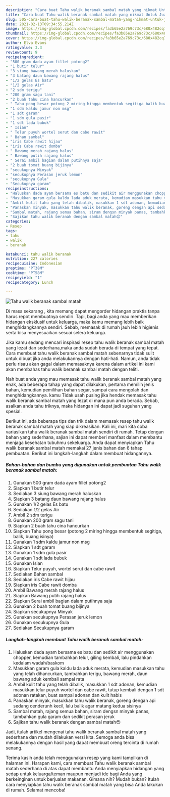 ```yaml
---
description: "Cara buat Tahu walik beranak sambal matah yang nikmat Untuk Jualan"
title: "Cara buat Tahu walik beranak sambal matah yang nikmat Untuk Jualan"
slug: 505-cara-buat-tahu-walik-beranak-sambal-matah-yang-nikmat-untuk-jualan
date: 2021-02-13T09:34:55.214Z
image: https://img-global.cpcdn.com/recipes/fa3b65e2a769c73c/680x482cq70/tahu-walik-beranak-sambal-matah-foto-resep-utama.jpg
thumbnail: https://img-global.cpcdn.com/recipes/fa3b65e2a769c73c/680x482cq70/tahu-walik-beranak-sambal-matah-foto-resep-utama.jpg
cover: https://img-global.cpcdn.com/recipes/fa3b65e2a769c73c/680x482cq70/tahu-walik-beranak-sambal-matah-foto-resep-utama.jpg
author: Elva Evans
ratingvalue: 3.3
reviewcount: 9
recipeingredient:
- "500 gram dada ayam fillet potong2"
- "1 butir telur"
- "3 siung bawang merah haluskan"
- "3 batang daun bawang rajang halus"
- "1/2 gelas Es batu"
- "1/2 gelas Air"
- "2 sdm terigu"
- "200 gram sagu tani"
- "2 buah tahu cina hancurkan"
- " Tahu pong besar potong 2 miring hingga membentuk segitiga balik buang isinya"
- "1 sdm kaldu jamur non msg"
- "1 sdt garam"
- "1 sdm gula pasir"
- "1 sdt lada bubuk"
- " Isian"
- " Telur puyuh wortel serut dan cabe rawit"
- " Bahan sambal"
- "iris Cabe rawit hijau"
- "iris Cabe rawit domba"
- " Bawang merah rajang halus"
- " Bawang putih rajang halus"
- " Serai ambil bagian dalam putihnya saja"
- "2 buah tomat buang bijinya"
- "secukupnya Minyak"
- "secukupnya Perasan jeruk lemon"
- "secukupnya Gula"
- "Secukupnya garam"
recipeinstructions:
- "Haluskan dada ayam bersama es batu dan sedikit air menggunakan chopper, kemudian tambahkan telur, giling kembali, lalu pindahkan kedalam wadah/baskom"
- "Masukkan garam gula kaldu lada aduk merata, kemudian masukkan tahu yang telah dihancurkan, tambahkan terigu, bawang merah, daun bawang aduk kembali sampai rata"
- "Ambil kulit tahu yang telah dibalik, masukkan 1 sdt adonan, kemudian masukkan telur puyuh wortel dan cabe rawit, tutup kembali dengan 1 sdt adonan ratakan, buat sampai adonan dan kulit habis"
- "Panaskan minyak, masukkan tahu walik beranak, goreng dengan api sedang cenderunh kecil, lalu balik agar matang kedua sisinya"
- "Sambal matah, rajang semua bahan, siram dengsn minyak panas, tambahkan gula garam dan sedikit perasan jeruk"
- "Sajikan tahu walik beranak dengan sambal matah😍"
categories:
- Resep
tags:
- tahu
- walik
- beranak

katakunci: tahu walik beranak 
nutrition: 227 calories
recipecuisine: Indonesian
preptime: "PT38M"
cooktime: "PT58M"
recipeyield: "1"
recipecategory: Lunch

---
```



![Tahu walik beranak sambal matah](https://img-global.cpcdn.com/recipes/fa3b65e2a769c73c/680x482cq70/tahu-walik-beranak-sambal-matah-foto-resep-utama.jpg)

Di masa  sekarang , kita memang dapat mengorder hidangan praktis tanpa harus repot membuatnya sendiri. Tapi, bagi anda yang mau memberikan hidangan eksklusif untuk keluarga, maka kamu memang lebih baik menghidangkannya sendiri. Sebab, memasak di rumah jauh lebih higienis serta bisa menyesuaikan sesuai selera keluarga.

Jika kamu sedang mencari inspirasi resep tahu walik beranak sambal matah yang lezat dan sederhana,maka anda sudah berada di tempat yang tepat. Cara membuat tahu walik beranak sambal matah  sebenarnya tidak sulit untuk dibuat jika anda melakukannya dengan hati-hati. Namun, anda tidak perlu risau akan gagal dalam memasaknya 
karena dalam artikel ini kami akan membahas tahu walik beranak sambal matah dengan teliti.  



Nah buat anda yang mau memasak tahu walik beranak sambal matah yang enak, ada beberapa tahap yang dapat dilakukan, pertama memilih jenis bahan, kemudian pemilihan bahan segar, sampai cara mengolah dan menghidangkannya. kamu Tidak usah pusing jika hendak memasak tahu walik beranak sambal matah yang lezat di mana pun anda berada. Sebab, asalkan anda  tahu triknya, maka hidangan ini dapat jadi suguhan yang spesial.

Berikut ini, ada beberapa tips dan trik dalam memasak resep tahu walik beranak sambal matah yang siap dikreasikan. Kali ini, mari kita coba variasikan tahu walik beranak sambal matah sendiri di rumah. Tetap dengan bahan yang sederhana, sajian ini dapat memberi manfaat dalam membantu menjaga kesehatan tubuhmu sekeluarga. Anda dapat menyiapkan Tahu walik beranak sambal matah memakai 27 jenis bahan dan 6 tahap pembuatan. Berikut ini langkah-langkah dalam membuat hidangannya.

<!--inarticleads1-->

##### Bahan-bahan dan bumbu yang digunakan untuk pembuatan Tahu walik beranak sambal matah:

1. Gunakan 500 gram dada ayam fillet potong2
1. Siapkan 1 butir telur
1. Sediakan 3 siung bawang merah haluskan
1. Siapkan 3 batang daun bawang rajang halus
1. Gunakan 1/2 gelas Es batu
1. Sediakan 1/2 gelas Air
1. Ambil 2 sdm terigu
1. Gunakan 200 gram sagu tani
1. Siapkan 2 buah tahu cina hancurkan
1. Siapkan  Tahu pong besar (potong 2 miring hingga membentuk segitiga, balik, buang isinya)
1. Gunakan 1 sdm kaldu jamur non msg
1. Siapkan 1 sdt garam
1. Gunakan 1 sdm gula pasir
1. Gunakan 1 sdt lada bubuk
1. Gunakan  Isian
1. Siapkan  Telur puyuh, wortel serut dan cabe rawit
1. Sediakan  Bahan sambal
1. Sediakan iris Cabe rawit hijau
1. Siapkan iris Cabe rawit domba
1. Ambil  Bawang merah rajang halus
1. Siapkan  Bawang putih rajang halus
1. Siapkan  Serai ambil bagian dalam putihnya saja
1. Gunakan 2 buah tomat buang bijinya
1. Siapkan secukupnya Minyak
1. Gunakan secukupnya Perasan jeruk lemon
1. Gunakan secukupnya Gula
1. Sediakan Secukupnya garam




<!--inarticleads2-->

##### Langkah-langkah membuat Tahu walik beranak sambal matah:

1. Haluskan dada ayam bersama es batu dan sedikit air menggunakan chopper, kemudian tambahkan telur, giling kembali, lalu pindahkan kedalam wadah/baskom
1. Masukkan garam gula kaldu lada aduk merata, kemudian masukkan tahu yang telah dihancurkan, tambahkan terigu, bawang merah, daun bawang aduk kembali sampai rata
1. Ambil kulit tahu yang telah dibalik, masukkan 1 sdt adonan, kemudian masukkan telur puyuh wortel dan cabe rawit, tutup kembali dengan 1 sdt adonan ratakan, buat sampai adonan dan kulit habis
1. Panaskan minyak, masukkan tahu walik beranak, goreng dengan api sedang cenderunh kecil, lalu balik agar matang kedua sisinya
1. Sambal matah, rajang semua bahan, siram dengsn minyak panas, tambahkan gula garam dan sedikit perasan jeruk
1. Sajikan tahu walik beranak dengan sambal matah😍




Jadi, itulah artikel mengenai  tahu walik beranak sambal matah  yang sederhana dan mudah dilakukan versi kita. Semoga anda bisa melakukannya dengan hasil yang dapat membuat oreng tercinta di rumah senang. 

Terima kasih anda telah menggunakan resep yang kami tampilkan di halaman ini. Harapan kami, cara membuat  Tahu walik beranak sambal matah sederhana di atas dapat membantu Anda menyiapkan hidangan yang sedap untuk keluarga/teman maupun menjadi ide bagi Anda yang berkeinginan untuk berjualan makanan. Gimana nih? Mudah bukan? Itulah cara menyiapkan tahu walik beranak sambal matah yang bisa Anda lakukan di rumah. Selamat mencoba!

